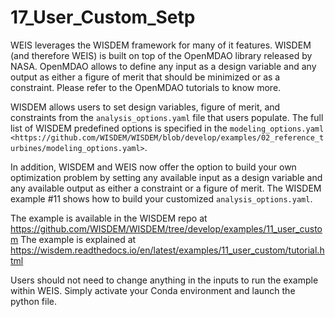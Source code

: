 # 17_User_Custom_Setp
WEIS leverages the WISDEM framework for many of it features. WISDEM (and therefore WEIS) is built on top of the OpenMDAO library released by NASA. OpenMDAO allows to define any input as a design variable and any output as either a figure of merit that should be minimized or as a constraint. Please refer to the OpenMDAO tutorials to know more.

WISDEM allows users to set design variables, figure of merit, and constraints from the ``analysis_options.yaml`` file that users populate. The full list of WISDEM predefined options is specified in the `modeling_options.yaml <https://github.com/WISDEM/WISDEM/blob/develop/examples/02_reference_turbines/modeling_options.yaml>`. 

In addition, WISDEM and WEIS now offer the option to build your own optimization problem by setting any available input as a design variable and any available output as either a constraint or a figure of merit. The WISDEM example #11 shows how to build your customized ``analysis_options.yaml``.

The example is available in the WISDEM repo at https://github.com/WISDEM/WISDEM/tree/develop/examples/11_user_custom
The example is explained at https://wisdem.readthedocs.io/en/latest/examples/11_user_custom/tutorial.html

Users should not need to change anything in the inputs to run the example within WEIS. Simply activate your Conda environment and launch the python file.